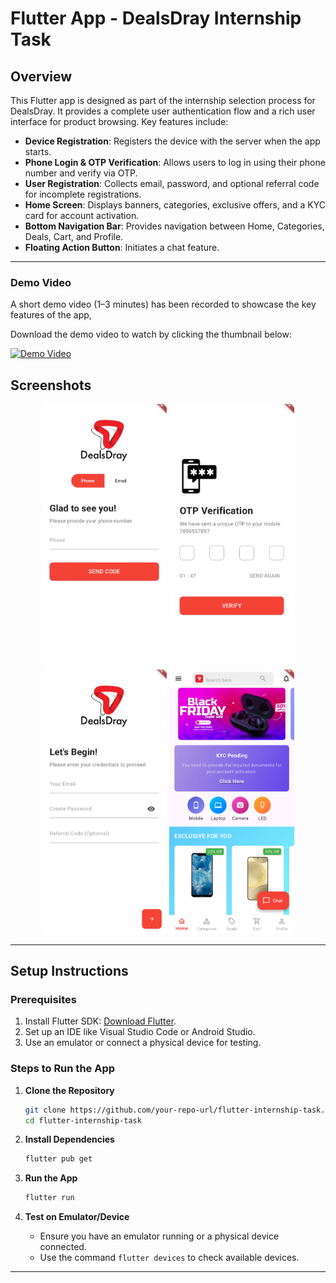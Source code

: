 # Flutter App - DealsDray Internship Task

## Overview
This Flutter app is designed as part of the internship selection process for DealsDray. It provides a complete user authentication flow and a rich user interface for product browsing. Key features include:

- **Device Registration**: Registers the device with the server when the app starts.
- **Phone Login & OTP Verification**: Allows users to log in using their phone number and verify via OTP.
- **User Registration**: Collects email, password, and optional referral code for incomplete registrations.
- **Home Screen**: Displays banners, categories, exclusive offers, and a KYC card for account activation.
- **Bottom Navigation Bar**: Provides navigation between Home, Categories, Deals, Cart, and Profile.
- **Floating Action Button**: Initiates a chat feature.

---
### Demo Video

A short demo video (1–3 minutes) has been recorded to showcase the key features of the app,

Download the demo video to watch by clicking the thumbnail below:

[![Demo Video](demo_video/demo_vid.png)](demo_vid)  
## Screenshots

<p align="center">
  <img src="screenshots/loginscreen.jpg" width="200">
  <img src="screenshots/otpscrren.jpg" width="200">
  <img src="screenshots/registerscreen.jpg" width="200">
  <img src="screenshots/homescreen.jpg" width="200">
</p>


---



## Setup Instructions

### Prerequisites
1. Install Flutter SDK: [Download Flutter](https://flutter.dev/docs/get-started/install).
2. Set up an IDE like Visual Studio Code or Android Studio.
3. Use an emulator or connect a physical device for testing.

### Steps to Run the App
1. **Clone the Repository**
   ```bash
   git clone https://github.com/your-repo-url/flutter-internship-task.git
   cd flutter-internship-task
   ```

2. **Install Dependencies**
   ```bash
   flutter pub get
   ```

3. **Run the App**
   ```bash
   flutter run
   ```

4. **Test on Emulator/Device**
   - Ensure you have an emulator running or a physical device connected.
   - Use the command `flutter devices` to check available devices.

---
